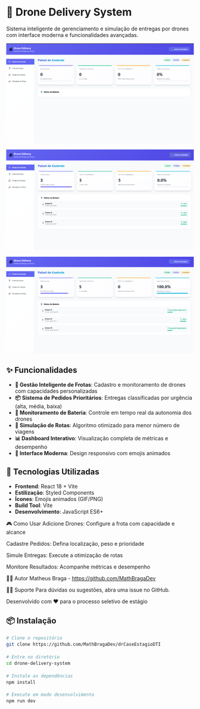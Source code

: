 # 🚁 Drone Delivery System

Sistema inteligente de gerenciamento e simulação de entregas por drones com interface moderna e funcionalidades avançadas.

![Dashboard](docs/dashboard.png)


![Dashboard](docs/dashboard2.png)

![Dashboard](docs/dashboard3.png)
## ✨ Funcionalidades

- **🎯 Gestão Inteligente de Frotas**: Cadastro e monitoramento de drones com capacidades personalizadas
- **📦 Sistema de Pedidos Prioritários**: Entregas classificadas por urgência (alta, média, baixa)
- **🔋 Monitoramento de Bateria**: Controle em tempo real da autonomia dos drones
- **🔄 Simulação de Rotas**: Algoritmo otimizado para menor número de viagens
- **📊 Dashboard Interativo**: Visualização completa de métricas e desempenho
- **🎨 Interface Moderna**: Design responsivo com emojis animados

## 🚀 Tecnologias Utilizadas

- **Frontend**: React 18 + Vite
- **Estilização**: Styled Components
- **Ícones**: Emojis animados (GIF/PNG)
- **Build Tool**: Vite
- **Desenvolvimento**: JavaScript ES6+

🎮 Como Usar
Adicione Drones: Configure a frota com capacidade e alcance

Cadastre Pedidos: Defina localização, peso e prioridade

Simule Entregas: Execute a otimização de rotas

Monitore Resultados: Acompanhe métricas e desempenho

👨‍💻 Autor
Matheus Braga - https://github.com/MathBragaDev

🙋‍♂️ Suporte
Para dúvidas ou sugestões, abra uma issue no GitHub.

Desenvolvido com ❤️ para o processo seletivo de estágio

## 📦 Instalação

```bash
# Clone o repositório
git clone https://github.com/MathBragaDev/drCaseEstagioDTI

# Entre no diretório
cd drone-delivery-system

# Instale as dependências
npm install

# Execute em modo desenvolvimento
npm run dev
